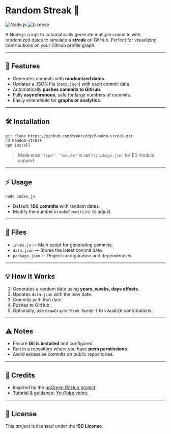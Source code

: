 # Random Streak 🎯

![Node.js](https://img.shields.io/badge/Node.js-v22.19.0-green)
![License](https://img.shields.io/badge/License-ISC-blue)

A Node.js script to automatically generate multiple commits with randomized dates to simulate a **streak** on GitHub. Perfect for visualizing contributions on your GitHub profile graph.

---

## 🚀 Features

* Generates commits with **randomized dates**.
* Updates a JSON file (`data.json`) with each commit date.
* Automatically **pushes commits to GitHub**.
* Fully **asynchronous**, safe for large numbers of commits.
* Easily extendable for **graphs or analytics**.

---

## 🛠 Installation

```bash
git clone https://github.com/Krnkreddy/Random-streak.git
cd Random-streak
npm install
```

> Make sure `"type": "module"` is set in `package.json` for ES module support.

---

## ⚡ Usage

```bash
node index.js
```

* Default: **100 commits** with random dates.
* Modify the number in `makeCommits(n)` to adjust.

---

## 📁 Files

* `index.js` — Main script for generating commits.
* `data.json` — Stores the latest commit date.
* `package.json` — Project configuration and dependencies.

---

## 💡 How It Works

1. Generates a random date using **years, weeks, days offsets**.
2. Updates `data.json` with the new date.
3. Commits with that date.
4. Pushes to GitHub.
5. Optionally, use `drawGraph("Krnk Reddy")` to visualize contributions.

---

## ⚠️ Notes

* Ensure **Git is installed** and configured.
* Run in a repository where you have **push permissions**.
* Avoid excessive commits on public repositories.

---

## 📜 Credits

* Inspired by the [goGreen GitHub project](https://github.com/fenrir2608/goGreen).
* Tutorial & guidance: [YouTube video](https://youtu.be/LlkcvvGbs9I?si=m6N6yA8JUVdw8A_d).

---

## 📝 License

This project is licensed under the **ISC License**.